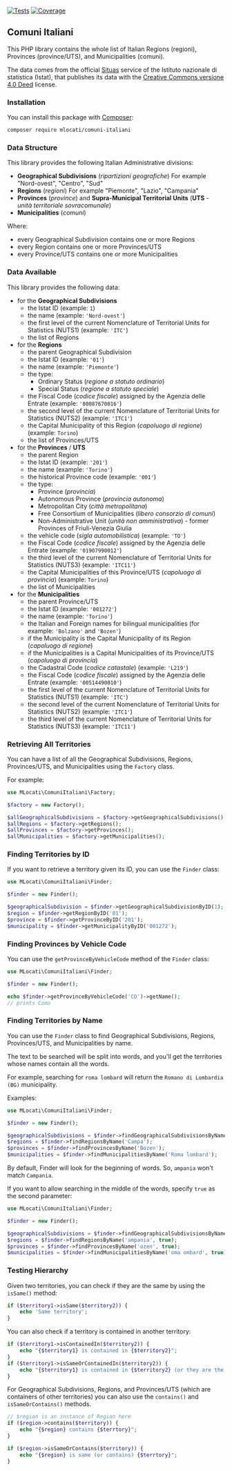 [![Tests](https://github.com/mlocati/comuni-italiani/actions/workflows/tests.yml/badge.svg)](https://github.com/mlocati/comuni-italiani/actions/workflows/tests.yml)
[![Coverage](https://coveralls.io/repos/github/mlocati/comuni-italiani/badge.svg?branch=main)](https://coveralls.io/github/mlocati/comuni-italiani?branch=main)

## Comuni Italiani

This PHP library contains the whole list of Italian Regions (regioni), Provinces (province/UTS), and Municipalities (comuni).

The data comes from the official [Situas](https://situas.istat.it) service of the Istituto nazionale di statistica (Istat), that publishes its data with the [Creative Commons  versione 4.0 Deed](https://creativecommons.org/licenses/by/4.0/deed) license.

### Installation

You can install this package with [Composer](https://getcomposer.org/):

```sh
composer require mlocati/comuni-italiani
```

### Data Structure

This library provides the following Italian Administrative divisions:

- **Geographical Subdivisions** (*ripartizioni geografiche*)
  For example "Nord-ovest", "Centro", "Sud"
- **Regions** (*regioni*)
  For example "Piemonte", "Lazio", "Campania"
- **Provinces** (*province*) and **Supra-Municipal Territorial Units** (**UTS** - *unità territoriale sovracomunale*)
- **Municipalities** (*comuni*)

Where:
- every Geographical Subdivision contains one or more Regions
- every Region contains one or more Provinces/UTS
- every Province/UTS contains one or more Municipalities

### Data Available

This library provides the following data:

- for the **Geographical Subdivisions**
  - the Istat ID (example: `1`)
  - the name (example: `'Nord-ovest'`)
  - the first level of the current Nomenclature of Territorial Units for Statistics (NUTS1) (example: `'ITC'`)
  - the list of Regions
- for the **Regions**
  - the parent Geographical Subdivision
  - the Istat ID (example: `'01'`)
  - the name (example: `'Piemonte'`)
  - the type:
    - Ordinary Status (*regione a statuto ordinario*)
    - Special Status (*regione a statuto speciale*)
  - the Fiscal Code (*codice fiscale*) assigned by the Agenzia delle Entrate (example: `'80087670016'`)
  - the second level of the current Nomenclature of Territorial Units for Statistics (NUTS2) (example: `'ITC1'`)
  - the Capital Municipality of this Region (*capoluogo di regione*) (example: `Torino`)
  - the list of Provinces/UTS
- for the **Provinces** / **UTS**
  - the parent Region
  - the Istat ID (example: `'201'`)
  - the name (example: `'Torino'`)
  - the historical Province code (example: `'001'`)
  - the type:
    - Province (*provincia*)
    - Autonomous Province (*provincia autonoma*)
    - Metropolitan City (*città metropolitana*)
    - Free Consortium of Municipalities (*libero consorzio di comuni*)
    - Non-Administrative Unit (*unità non amministrativa*) - former Provinces of Friuli-Venezia Giulia
  - the vehicle code (*sigla automobilistica*) (example: `'TO'`)
  - the Fiscal Code (*codice fiscale*) assigned by the Agenzia delle Entrate (example: `'01907990012'`)
  - the third level of the current Nomenclature of Territorial Units for Statistics (NUTS3) (example: `'ITC11'`)
  - the Capital Municipalities of this Province/UTS (*capoluogo di provincia*) (example: `Torino`)
  - the list of Municipalities
- for the **Municipalities**
  - the parent Province/UTS
  - the Istat ID (example: `'001272'`)
  - the name (example: `'Torino'`)
  - the Italian and Foreign names for bilingual municipalities (for example: `'Bolzano'` and `'Bozen'`)
  - if the Municipality is the Capital Municipality of its Region (*capoluogo di regione*)
  - if the Municipalities is a Capital Municipalities of its Province/UTS (*capoluogo di provincia*)
  - the Cadastral Code (*codice catastale*) (example: `'L219'`)
  - the Fiscal Code (*codice fiscale*) assigned by the Agenzia delle Entrate (example: `'00514490010'`)
  - the first level of the current Nomenclature of Territorial Units for Statistics (NUTS1) (example: `'ITC'`)
  - the second level of the current Nomenclature of Territorial Units for Statistics (NUTS2) (example: `'ITC1'`)
  - the third level of the current Nomenclature of Territorial Units for Statistics (NUTS3) (example: `'ITC11'`)

### Retrieving All Territories

You can have a list of all the Geographical Subdivisions, Regions, Provinces/UTS, and Municipalities using the `Factory` class.

For example:

```php
use MLocati\ComuniItaliani\Factory;

$factory = new Factory();

$allGeographicalSubdivisions = $factory->getGeographicalSubdivisions();
$allRegions = $factory->getRegions();
$allProvinces = $factory->getProvinces();
$allMunicipalities = $factory->getMunicipalities();
```

### Finding Territories by ID

If you want to retrieve a territory given its ID, you can use the `Finder` class:

```php
use MLocati\ComuniItaliani\Finder;

$finder = new Finder();

$geographicalSubdivision = $finder->getGeographicalSubdivisionByID(1);
$region = $finder->getRegionByID('01');
$province = $finder->getProvinceByID('201');
$municipality = $finder->getMunicipalityByID('001272');
```

### Finding Provinces by Vehicle Code

You can use the `getProvinceByVehicleCode` method of the `Finder` class:

```php
use MLocati\ComuniItaliani\Finder;

$finder = new Finder();

echo $finder->getProvinceByVehicleCode('CO')->getName();
// prints Como
```

### Finding Territories by Name

You can use the `Finder` class to find Geographical Subdivisions, Regions, Provinces/UTS, and Municipalities by name.

The text to be searched will be split into words, and you'll get the territories whose names contain all the words.

For example, searching for `roma lombard` will return the `Romano di Lombardia (BG)` municipality.

Examples:

```php
use MLocati\ComuniItaliani\Finder;

$finder = new Finder();

$geographicalSubdivisions = $finder->findGeographicalSubdivisionsByName('Nord');
$regions = $finder->findRegionsByName('Campa');
$provinces = $finder->findProvincesByName('Bozen');
$municipalities = $finder->findMunicipalitiesByName('Roma lombard');
```

By default, Finder will look for the beginning of words.
So, `ampania` won't match `Campania`.

If you want to allow searching in the middle of the words, specify `true` as the second parameter:

```php
use MLocati\ComuniItaliani\Finder;

$finder = new Finder();

$geographicalSubdivisions = $finder->findGeographicalSubdivisionsByName('ord', true);
$regions = $finder->findRegionsByName('ampania', true);
$provinces = $finder->findProvincesByName('ozen', true);
$municipalities = $finder->findMunicipalitiesByName('oma ombard', true);
```

### Testing Hierarchy

Given two territories, you can check if they are the same by using the `isSame()` method:

```php
if ($territory1->isSame($territory2)) {
    echo 'Same territory';
}
```

You can also check if a territory is contained in another territory:

```php
if ($territory1->isContainedIn($territory2)) {
    echo "{$territory1} is contained in {$territory2}";
}
if ($territory1->isSameOrContainedIn($territory2)) {
    echo "{$territory1} is contained in {$territory2} (or they are the same)";
}
```

For Geographical Subdivisions, Regions, and Provinces/UTS (which are containers of other territories) you can also use the `contains()` and `isSameOrContains()` methods.

```php
// $region is an instance of Region here
if ($region->contains($territory)) {
    echo "{$region} contains {$terrtory}";
}

if ($region->isSameOrContains($territory)) {
    echo "{$region} is same (or contains) {$terrtory}";
}
```
